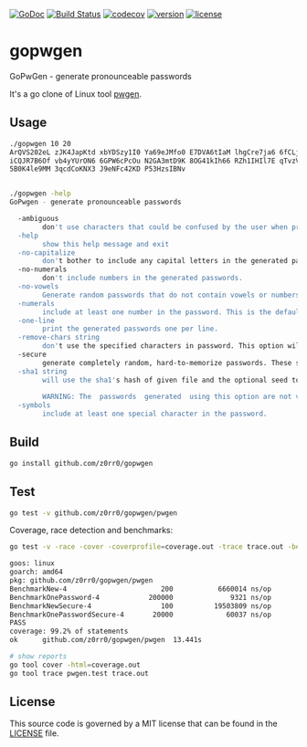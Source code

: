 [![GoDoc](https://godoc.org/github.com/z0rr0/gopwgen/pwgen?status.svg)](https://godoc.org/github.com/z0rr0/gopwgen/pwgen)  [![Build Status](https://travis-ci.com/z0rr0/gopwgen.svg?branch=master)](https://travis-ci.com/z0rr0/gopwgen) [![codecov](https://codecov.io/gh/z0rr0/gopwgen/branch/master/graph/badge.svg)](https://codecov.io/gh/z0rr0/gopwgen)
[![version](https://img.shields.io/github/tag/z0rr0/gopwgen.svg)](https://github.com/z0rr0/gopwgen/releases/latest)
[![license](https://img.shields.io/github/license/z0rr0/gopwgen.svg)](https://github.com/z0rr0/gopwgen/blob/master/LICENSE)


# gopwgen

GoPwGen - generate pronounceable passwords

It's a go clone of Linux tool [pwgen](https://linux.die.net/man/1/pwgen).

## Usage

```bash
./gopwgen 10 20
ArQVS202eL zJK4JapKtd xbYDSzy1I0 Ya69eJMfo0 E7DVA6tIaM lhgCre7ja6 6fCLjYfQjL fEt6kivIVt
iCQJR7B6Of vb4yYUrON6 6GPW6cPcOu N2GA3mtD9K 8OG41kIh66 RZh1IHIl7E qTvzVL1qJk 18FP3yuzd2
5B0K4le9MM 3qcdCoKNX3 J9eNFc42KD P53HzsIBNv


./gopwgen -help
GoPwgen - generate pronounceable passwords

  -ambiguous
        don't use characters that could be confused by the user when printed, such as 'l' and '1', or '0' or 'O'.  This reduces the number of possible passwords significantly, and as such reduces the quality of the  passwords.It may be useful for users who have bad vision, but in general use of this option is not recommended.
  -help
        show this help message and exit
  -no-capitalize
        don't bother to include any capital letters in the generated passwords.
  -no-numerals
        don't include numbers in the generated passwords.
  -no-vowels
        Generate random passwords that do not contain vowels or numbers that might be mistaken for vowels. It provides less secure passwords to allow system administrators to not have to worry with random passwords acciden‐tally contain offensive substrings.
  -numerals
        include at least one number in the password. This is the default option. (default true)
  -one-line
        print the generated passwords one per line.
  -remove-chars string
        don't use the specified characters in password. This option will disable the phomeme-based generator and uses the random password generator.
  -secure
        generate completely random, hard-to-memorize passwords. These should only be used for machine passwords,  since otherwise  it's almost guaranteed that users will simply write the password on a piece of paper taped to the monitor...
  -sha1 string
        will use the sha1's hash of given file and the optional seed to create password.It will allow you to compute the same password later, if you remember the file, seed, and pwgen's options used. ie: pwgen -H ~/your_favorite.mp3#your@email.com gives a list of possibles passwords for your pop3 account, and you can ask this list again and again.
    
        WARNING: The  passwords  generated  using this option are not very random.If you use this option, make sure the attacker can not obtain a copy of the file.Also, note that the name of the file may be easily available from the ~/.history or ~/.bash_history file.
  -symbols
        include at least one special character in the password.
```

## Build

```bash
go install github.com/z0rr0/gopwgen
```

## Test

```bash
go test -v github.com/z0rr0/gopwgen/pwgen
```

Coverage, race detection and benchmarks:

```bash
go test -v -race -cover -coverprofile=coverage.out -trace trace.out -benchmem -bench=. github.com/z0rr0/gopwgen/pwgen

goos: linux
goarch: amd64
pkg: github.com/z0rr0/gopwgen/pwgen
BenchmarkNew-4                       200           6660014 ns/op           19542 B/op        607 allocs/op
BenchmarkOnePassword-4            200000              9321 ns/op              16 B/op          2 allocs/op
BenchmarkNewSecure-4                 100          19503809 ns/op           33390 B/op       3007 allocs/op
BenchmarkOnePasswordSecure-4       20000             60037 ns/op             136 B/op         17 allocs/op
PASS
coverage: 99.2% of statements
ok      github.com/z0rr0/gopwgen/pwgen  13.441s

# show reports
go tool cover -html=coverage.out
go tool trace pwgen.test trace.out
```

## License

This source code is governed by a MIT license that can be found in the [LICENSE](https://github.com/z0rr0/gopwgen/blob/master/LICENSE) file.